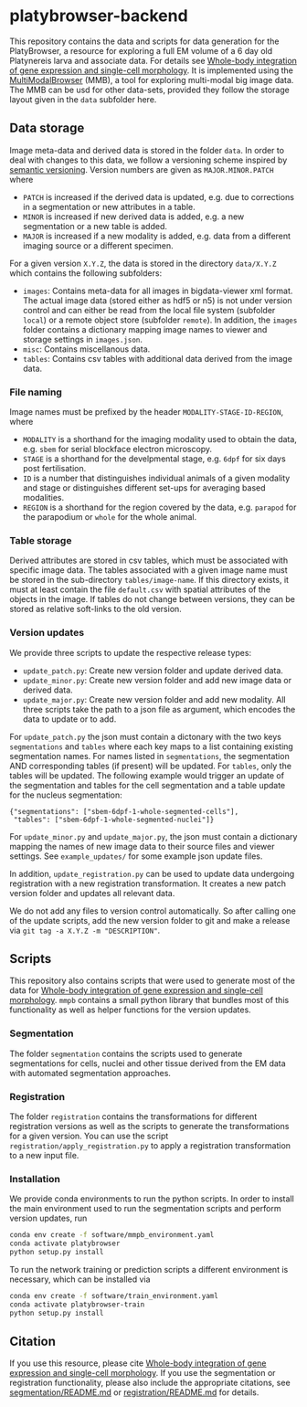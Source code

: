 # platybrowser-backend

This repository contains the data and scripts for data generation for the PlatyBrowser, a resource for exploring a full EM volume of a 6 day old Platynereis larva and associate data.
For details see [Whole-body integration of gene expression and single-cell morphology]().
It is implemented using the [MultiModalBrowser](https://github.com/platybrowser/mmb-fiji) (MMB), a tool for exploring multi-modal big image data.
The MMB can be usd for other data-sets, provided they follow the storage layout given in the `data` subfolder here.

## Data storage

Image meta-data and derived data is stored in the folder `data`. In order to deal with changes to this data, we follow a versioning scheme inspired by [semantic versioning](https://semver.org/). Version numbers are given as `MAJOR.MINOR.PATCH` where

- `PATCH` is increased if the derived data is updated, e.g. due to corrections in a segmentation or new attributes in a table.
- `MINOR` is increased if new derived data is added, e.g. a new segmentation or a new table is added.
- `MAJOR` is increased if a new modality is added, e.g. data from a different imaging source or a different specimen.

For a given version `X.Y.Z`, the data is stored in the directory `data/X.Y.Z` which contains the following subfolders:

- `images`: Contains meta-data for all images in bigdata-viewer xml format. The actual image data (stored either as hdf5 or n5) is not under version control and can either be read from the local file system (subfolder `local`) or a remote object store (subfolder `remote`). In addition, the `images` folder contains a dictionary mapping image names to viewer and storage settings in `images.json`.
- `misc`: Contains miscellanous data.
- `tables`: Contains csv tables with additional data derived from the image data.

### File naming

Image names must be prefixed by the header `MODALITY-STAGE-ID-REGION`, where
- `MODALITY` is a shorthand for the imaging modality used to obtain the data, e.g. `sbem` for serial blockface electron microscopy.
- `STAGE` is a shorthand for the develpmental stage, e.g. `6dpf` for six days post fertilisation.
- `ID` is a number that distinguishes individual animals of a given modality and stage or distinguishes different set-ups for averaging based modalities.
- `REGION` is a shorthand for the region covered by the data, e.g. `parapod` for the parapodium or `whole` for the whole animal.

### Table storage

Derived attributes are stored in csv tables, which must be associated with specific image data.
The tables associated with a given image name must be stored in the sub-directory `tables/image-name`.
If this directory exists, it must at least contain the file `default.csv` with spatial attributes of the objects in the image. If tables do not change between versions, they can be stored as relative soft-links to the old version.

### Version updates

We provide three scripts to update the respective release types:
- `update_patch.py`: Create new version folder and update derived data.
- `update_minor.py`: Create new version folder and add new image data or derived data.
- `update_major.py`: Create new version folder and add new modality. 
All three scripts take the path to a json file as argument, which encodes the data to update or to add.

For `update_patch.py` the json must contain a dictonary with the two keys `segmentations` and `tables`
where each key maps to a list containing existing segmentation names. For names listed in `segmentations`,
the segmentation AND corresponding tables (if present) will be updated. For `tables`, only the tables will be updated.
The following example would trigger an update of the segmentation and tables for the cell segmentation and a table update for the nucleus segmentation:
```
{"segmentations": ["sbem-6dpf-1-whole-segmented-cells"],
 "tables": ["sbem-6dpf-1-whole-segmented-nuclei"]}
```

For `update_minor.py` and `update_major.py`, the json must contain a dictionary mapping the names of new image data to their source files and viewer settings.
See `example_updates/` for some example json update files.

In addition, `update_registration.py` can be used to update data undergoing registration with a new registration transformation. It creates a new patch version folder and updates all relevant data.

We do not add any files to version control automatically. So after calling one of the update
scripts, add the new version folder to git and make a release via `git tag -a X.Y.Z -m "DESCRIPTION"`.


## Scripts

This repository also contains scripts that were used to generate most of the data for [Whole-body integration of gene expression and single-cell morphology](). `mmpb` contains a small python library that bundles most of this functionality as well as helper functions for the version updates.

### Segmentation

The folder `segmentation` contains the scripts used to generate segmentations for cells, nuclei and other tissue derived from the EM data with automated segmentation approaches.

### Registration

The folder `registration` contains the transformations for different registration versions as well as the scripts
to generate the transformations for a given version. You can use the script `registration/apply_registration.py` to apply a registration transformation to a new input file.

### Installation

We provide conda environments to run the python scripts. In order to install the main environment used to run the segmentation scripts and perform version updates, run
```bash
conda env create -f software/mmpb_environment.yaml
conda activate platybrowser
python setup.py install
```

To run the network training or prediction scripts a different environment is necessary, which can be installed via
```bash
conda env create -f software/train_environment.yaml
conda activate platybrowser-train
python setup.py install
```


## Citation

If you use this resource, please cite [Whole-body integration of gene expression and single-cell morphology]().
If you use the segmentation or registration functionality, please also include the appropriate citations, see [segmentation/README.md](https://github.com/platybrowser/platybrowser-backend/blob/master/segmentation/README.md) 
or [registration/README.md](https://github.com/platybrowser/platybrowser-backend/blob/master/registration/README.md) for details.
